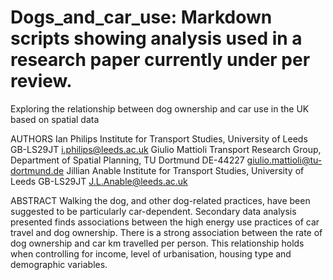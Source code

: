 # Dogs_and_car_use:  Markdown scripts showing analysis used in a research paper currently under per review. 
Exploring the relationship between dog ownership and car use in the UK based on spatial data

AUTHORS 
Ian Philips Institute for Transport Studies, University of Leeds GB-LS29JT i.philips@leeds.ac.uk
Giulio Mattioli Transport Research Group, Department of Spatial Planning, TU Dortmund DE-44227 giulio.mattioli@tu-dortmund.de 
Jillian Anable Institute for Transport Studies, University of Leeds GB-LS29JT J.L.Anable@leeds.ac.uk 

ABSTRACT 
Walking the dog, and other dog-related practices, have been suggested to be particularly car-dependent.  Secondary data analysis presented finds associations between the high energy use practices of car travel and dog ownership.  There is a strong association between the rate of dog ownership and car km travelled per person.  This relationship holds when controlling for income, level of urbanisation, housing type and demographic variables.   


